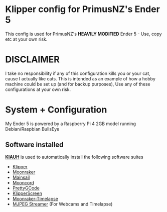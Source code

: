 # Klipper config for PrimusNZ's Ender 5
This config is used for PrimusNZ's **HEAVILY MODIFIED** Ender 5 - Use, copy etc at your own risk.

# DISCLAIMER
I take no responsibility if any of this configuration kills you or your cat, cause I actually like cats.
This is intended as an example of how a hobby machine could be set up (and for backup purposes), Use any of these configurations at your own risk.

# System + Configuration
My Ender 5 is powered by a Raspberry Pi 4 2GB model running Debian/Raspbian BullsEye

## Software installed
**[KIAUH](https://github.com/th33xitus/kiauh)** is used to automatically install the following software suites
- [Klipper](https://github.com/Klipper3d/klipper)
- [Moonraker](https://github.com/Arksine/moonraker)
- [Mainsail](https://docs.mainsail.xyz)
- [Mooncord](https://github.com/eliteschwein/mooncord.git)
- [PrettyGCode](https://github.com/Kragrathea/pgcode.git)
- [KlipperScreen](https://github.com/jordanruthe/KlipperScreen)
- [Moonraker-Timelapse](https://github.com/mainsail-crew/moonraker-timelapse.git)
- [MJPEG Streamer](https://github.com/jacksonliam/mjpg-streamer.git) (For Webcams and Timelapse)